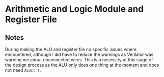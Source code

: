 # Arithmetic and Logic Module and Register File

## Notes
During making the ALU and register file no specific issues where encountered, although I did have to reduce the warnings as Verilator was warning me about unconnected wires.
This is a necessity at this stage of the design process as the ALU only does one thing at the moment and does not need `ALUctrl`.
